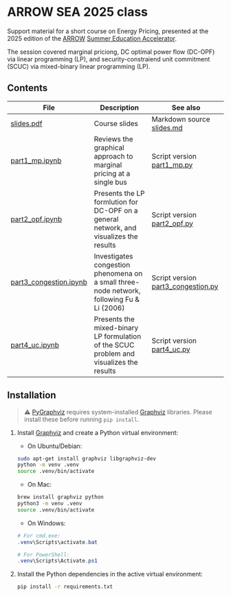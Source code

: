 # ARROW SEA 2025 class 

Support material for a short course on Energy Pricing, presented at the 2025 edition of the [ARROW](https://arrowosw.org/) [Summer Education Accelerator](https://arrowosw.org/empower/summer-education-accelerator-sea/).

The session covered marginal priciong, DC optimal power flow (DC-OPF) via linear programming (LP), and security-constraiend unit commitment (SCUC) via mixed-binary linear programming (LP).



## Contents

| File                                               | Description                                                                               | See also                                                    |
| -------------------------------------------------- | ----------------------------------------------------------------------------------------- | ----------------------------------------------------------- |
| [slides.pdf](./slides.pdf)                         | Course slides                                                                             | Markdown source [slides.md](./slides.md)                    |
| [part1_mp.ipynb](./part1_mp.ipynb)                 | Reviews the graphical approach to marginal pricing at a single bus                        | Script version [part1_mp.py](./part1_mp.py)                 |
| [part2_opf.ipynb](./part2_opf.ipynb)               | Presents the LP formlution for DC-OPF on a general network, and visualizes the results    | Script version [part2_opf.py](./part2_opf.py)               |
| [part3_congestion.ipynb](./part3_congestion.ipynb) | Investigates congestion phenomena on a small three-node network, following Fu & Li (2006) | Script version [part3_congestion.py](./part3_congestion.py) |
| [part4_uc.ipynb](./part4_uc.ipynb)                 | Presents the mixed-binary LP formulation of the SCUC problem and visualizes the results   | Script version [part4_uc.py](./part4_uc.py)                 |

## Installation

> ⚠️ [PyGraphviz](https://pygraphviz.github.io/) requires system-installed [Graphviz](https://graphviz.org/) libraries. 
> Please install these before running `pip install`.

1. Install [Graphviz](https://graphviz.org/) and create a Python virtual environment:
   - On Ubuntu/Debian:
    ```bash
    sudo apt-get install graphviz libgraphviz-dev
    python -m venv .venv
    source .venv/bin/activate
    ```
   - On Mac:
    ```zsh
    brew install graphviz python
    python3 -m venv .venv
    source .venv/bin/activate
    ```
   - On Windows:
    ```powershell
    # For cmd.exe:
    .venv\Scripts\activate.bat

    # For PowerShell:
    .venv\Scripts\Activate.ps1
    ```

2. Install the Python dependencies in the active virtual environment:
   ```bash
   pip install -r requirements.txt
   ```

